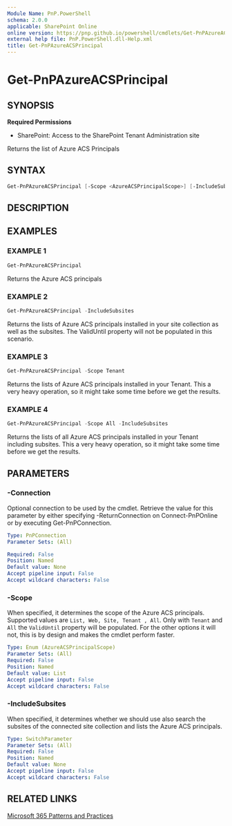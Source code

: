 ```yaml
---
Module Name: PnP.PowerShell
schema: 2.0.0
applicable: SharePoint Online
online version: https://pnp.github.io/powershell/cmdlets/Get-PnPAzureACSPrincipal.html
external help file: PnP.PowerShell.dll-Help.xml
title: Get-PnPAzureACSPrincipal
---
```

  
# Get-PnPAzureACSPrincipal

## SYNOPSIS

**Required Permissions**

* SharePoint: Access to the SharePoint Tenant Administration site

Returns the list of Azure ACS Principals

## SYNTAX

```powershell
Get-PnPAzureACSPrincipal [-Scope <AzureACSPrincipalScope>] [-IncludeSubsites <SwitchParameter>] [-Connection <PnPConnection>]
```

## DESCRIPTION

## EXAMPLES

### EXAMPLE 1
```powershell
Get-PnPAzureACSPrincipal
```

Returns the Azure ACS principals

### EXAMPLE 2
```powershell
Get-PnPAzureACSPrincipal -IncludeSubsites
```

Returns the lists of Azure ACS principals installed in your site collection as well as the subsites. The ValidUntil property will not be populated in this scenario.

### EXAMPLE 3
```powershell
Get-PnPAzureACSPrincipal -Scope Tenant
```

Returns the lists of Azure ACS principals installed in your Tenant. This a very heavy operation, so it might take some time before we get the results.

### EXAMPLE 4
```powershell
Get-PnPAzureACSPrincipal -Scope All -IncludeSubsites
```

Returns the lists of all Azure ACS principals installed in your Tenant including subsites. This a very heavy operation, so it might take some time before we get the results.

## PARAMETERS

### -Connection
Optional connection to be used by the cmdlet. Retrieve the value for this parameter by either specifying -ReturnConnection on Connect-PnPOnline or by executing Get-PnPConnection.

```yaml
Type: PnPConnection
Parameter Sets: (All)

Required: False
Position: Named
Default value: None
Accept pipeline input: False
Accept wildcard characters: False
```

### -Scope
When specified, it determines the scope of the Azure ACS principals. 
Supported values are `List, Web, Site, Tenant , All`.
Only with `Tenant` and `All` the `ValidUntil` property will be populated. For the other options it will not, this is by design and makes the cmdlet perform faster.

```yaml
Type: Enum (AzureACSPrincipalScope)
Parameter Sets: (All)
Required: False
Position: Named
Default value: List
Accept pipeline input: False
Accept wildcard characters: False
```

### -IncludeSubsites
When specified, it determines whether we should use also search the subsites of the connected site collection and lists the Azure ACS principals.

```yaml
Type: SwitchParameter
Parameter Sets: (All)
Required: False
Position: Named
Default value: None
Accept pipeline input: False
Accept wildcard characters: False
```

## RELATED LINKS

[Microsoft 365 Patterns and Practices](https://aka.ms/m365pnp)
